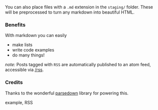 You can also place files with a `.md` extension in the `staging/` folder. These will be preprocessed to turn any markdown into beautiful HTML.

### Benefits

With markdown you can easily
 - make lists
  - write code examples
   - do many things!

*note:* Posts tagged with `RSS` are automatically published to an atom feed, accessible via [/rss](/rss/).

### Credits

Thanks to the wonderful [parsedown](https://github.com/erusev/parsedown) library for powering this.

example, RSS